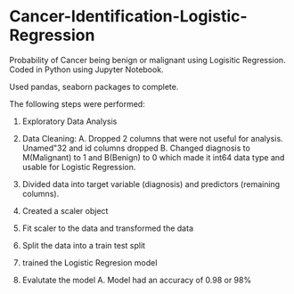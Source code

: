 # Cancer-Identification-Logistic-Regression
Probability of Cancer being benign or malignant using Logisitic Regression. Coded in Python using Jupyter Notebook.

Used pandas, seaborn packages to complete.

The following steps were performed:
1. Exploratory Data Analysis

2. Data Cleaning: 
  A. Dropped 2 columns that were not useful for analysis. Unamed"32 and id columns dropped
  B. Changed diagnosis to M(Malignant) to 1 and B(Benign) to 0 which made it int64 data type and usable for Logistic Regression.

3. Divided data into target variable (diagnosis) and predictors (remaining columns).

4. Created a scaler object

5. Fit scaler to the data and transformed the data

6. Split the data into a train test split

7. trained the Logistic Regresion model

8. Evalutate the model
   A. Model had an accuracy of 0.98 or 98%
